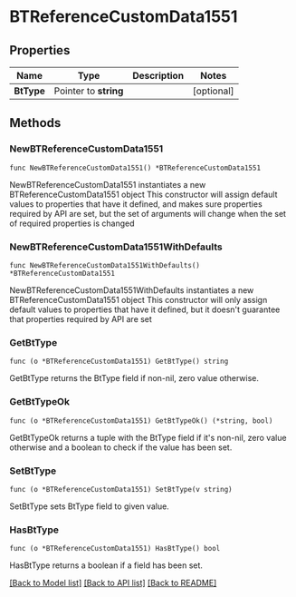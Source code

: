 # BTReferenceCustomData1551

## Properties

Name | Type | Description | Notes
------------ | ------------- | ------------- | -------------
**BtType** | Pointer to **string** |  | [optional] 

## Methods

### NewBTReferenceCustomData1551

`func NewBTReferenceCustomData1551() *BTReferenceCustomData1551`

NewBTReferenceCustomData1551 instantiates a new BTReferenceCustomData1551 object
This constructor will assign default values to properties that have it defined,
and makes sure properties required by API are set, but the set of arguments
will change when the set of required properties is changed

### NewBTReferenceCustomData1551WithDefaults

`func NewBTReferenceCustomData1551WithDefaults() *BTReferenceCustomData1551`

NewBTReferenceCustomData1551WithDefaults instantiates a new BTReferenceCustomData1551 object
This constructor will only assign default values to properties that have it defined,
but it doesn't guarantee that properties required by API are set

### GetBtType

`func (o *BTReferenceCustomData1551) GetBtType() string`

GetBtType returns the BtType field if non-nil, zero value otherwise.

### GetBtTypeOk

`func (o *BTReferenceCustomData1551) GetBtTypeOk() (*string, bool)`

GetBtTypeOk returns a tuple with the BtType field if it's non-nil, zero value otherwise
and a boolean to check if the value has been set.

### SetBtType

`func (o *BTReferenceCustomData1551) SetBtType(v string)`

SetBtType sets BtType field to given value.

### HasBtType

`func (o *BTReferenceCustomData1551) HasBtType() bool`

HasBtType returns a boolean if a field has been set.


[[Back to Model list]](../README.md#documentation-for-models) [[Back to API list]](../README.md#documentation-for-api-endpoints) [[Back to README]](../README.md)


